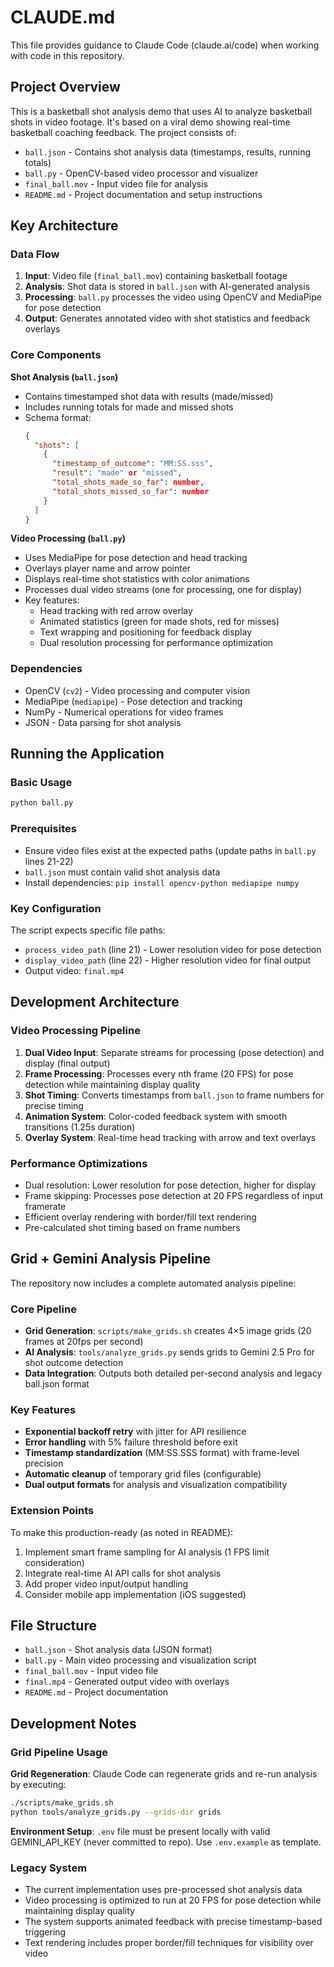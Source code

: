 # CLAUDE.md

This file provides guidance to Claude Code (claude.ai/code) when working with code in this repository.

## Project Overview

This is a basketball shot analysis demo that uses AI to analyze basketball shots in video footage. It's based on a viral demo showing real-time basketball coaching feedback. The project consists of:

- `ball.json` - Contains shot analysis data (timestamps, results, running totals)
- `ball.py` - OpenCV-based video processor and visualizer
- `final_ball.mov` - Input video file for analysis
- `README.md` - Project documentation and setup instructions

## Key Architecture

### Data Flow
1. **Input**: Video file (`final_ball.mov`) containing basketball footage
2. **Analysis**: Shot data is stored in `ball.json` with AI-generated analysis
3. **Processing**: `ball.py` processes the video using OpenCV and MediaPipe for pose detection
4. **Output**: Generates annotated video with shot statistics and feedback overlays

### Core Components

**Shot Analysis (`ball.json`)**
- Contains timestamped shot data with results (made/missed)
- Includes running totals for made and missed shots
- Schema format:
  ```json
  {
    "shots": [
      {
        "timestamp_of_outcome": "MM:SS.sss",
        "result": "made" or "missed",
        "total_shots_made_so_far": number,
        "total_shots_missed_so_far": number
      }
    ]
  }
  ```

**Video Processing (`ball.py`)**
- Uses MediaPipe for pose detection and head tracking
- Overlays player name and arrow pointer
- Displays real-time shot statistics with color animations
- Processes dual video streams (one for processing, one for display)
- Key features:
  - Head tracking with red arrow overlay
  - Animated statistics (green for made shots, red for misses)
  - Text wrapping and positioning for feedback display
  - Dual resolution processing for performance optimization

### Dependencies
- OpenCV (`cv2`) - Video processing and computer vision
- MediaPipe (`mediapipe`) - Pose detection and tracking
- NumPy - Numerical operations for video frames
- JSON - Data parsing for shot analysis

## Running the Application

### Basic Usage
```bash
python ball.py
```

### Prerequisites
- Ensure video files exist at the expected paths (update paths in `ball.py` lines 21-22)
- `ball.json` must contain valid shot analysis data
- Install dependencies: `pip install opencv-python mediapipe numpy`

### Key Configuration
The script expects specific file paths:
- `process_video_path` (line 21) - Lower resolution video for pose detection
- `display_video_path` (line 22) - Higher resolution video for final output
- Output video: `final.mp4`

## Development Architecture

### Video Processing Pipeline
1. **Dual Video Input**: Separate streams for processing (pose detection) and display (final output)
2. **Frame Processing**: Processes every nth frame (20 FPS) for pose detection while maintaining display quality
3. **Shot Timing**: Converts timestamps from `ball.json` to frame numbers for precise timing
4. **Animation System**: Color-coded feedback system with smooth transitions (1.25s duration)
5. **Overlay System**: Real-time head tracking with arrow and text overlays

### Performance Optimizations
- Dual resolution: Lower resolution for pose detection, higher for display
- Frame skipping: Processes pose detection at 20 FPS regardless of input framerate
- Efficient overlay rendering with border/fill text rendering
- Pre-calculated shot timing based on frame numbers

## Grid + Gemini Analysis Pipeline

The repository now includes a complete automated analysis pipeline:

### Core Pipeline
- **Grid Generation**: `scripts/make_grids.sh` creates 4×5 image grids (20 frames at 20fps per second)
- **AI Analysis**: `tools/analyze_grids.py` sends grids to Gemini 2.5 Pro for shot outcome detection
- **Data Integration**: Outputs both detailed per-second analysis and legacy ball.json format

### Key Features
- **Exponential backoff retry** with jitter for API resilience
- **Error handling** with 5% failure threshold before exit
- **Timestamp standardization** (MM:SS.SSS format) with frame-level precision
- **Automatic cleanup** of temporary grid files (configurable)
- **Dual output formats** for analysis and visualization compatibility

### Extension Points
To make this production-ready (as noted in README):
1. Implement smart frame sampling for AI analysis (1 FPS limit consideration)
2. Integrate real-time AI API calls for shot analysis
3. Add proper video input/output handling
4. Consider mobile app implementation (iOS suggested)

## File Structure
- `ball.json` - Shot analysis data (JSON format)
- `ball.py` - Main video processing and visualization script
- `final_ball.mov` - Input video file
- `final.mp4` - Generated output video with overlays
- `README.md` - Project documentation

## Development Notes

### Grid Pipeline Usage
**Grid Regeneration**: Claude Code can regenerate grids and re-run analysis by executing:
```bash
./scripts/make_grids.sh
python tools/analyze_grids.py --grids-dir grids
```

**Environment Setup**: `.env` file must be present locally with valid GEMINI_API_KEY (never committed to repo). Use `.env.example` as template.

### Legacy System
- The current implementation uses pre-processed shot analysis data
- Video processing is optimized to run at 20 FPS for pose detection while maintaining display quality
- The system supports animated feedback with precise timestamp-based triggering
- Text rendering includes proper border/fill techniques for visibility over video
